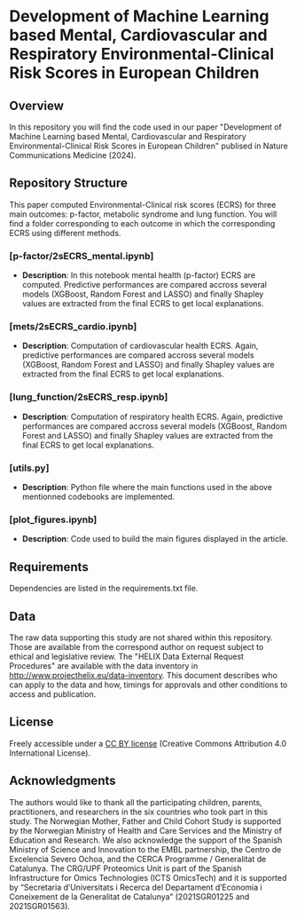 # Development of Machine Learning based Mental, Cardiovascular and Respiratory Environmental-Clinical Risk Scores in European Children

## Overview
In this repository you will find the code used in our paper "Development of Machine Learning based Mental, Cardiovascular and Respiratory Environmental-Clinical Risk Scores in European Children" publised in Nature Communications Medicine (2024).

## Repository Structure
This paper computed Environmental-Clinical risk scores (ECRS) for three main outcomes: p-factor, metabolic syndrome and lung function. You will find a folder corresponding to each outcome in which the corresponding ECRS using different methods.

### [p-factor/2sECRS_mental.ipynb]
- **Description**: In this notebook mental health (p-factor) ECRS are computed. Predictive performances are compared accross several models (XGBoost, Random Forest and LASSO) and finally Shapley values are extracted from the final ECRS to get local explanations.

### [mets/2sECRS_cardio.ipynb]
- **Description**: Computation of cardiovascular health ECRS. Again, predictive performances are compared accross several models (XGBoost, Random Forest and LASSO) and finally Shapley values are extracted from the final ECRS to get local explanations.

### [lung_function/2sECRS_resp.ipynb]
- **Description**: Computation of respiratory health ECRS. Again, predictive performances are compared accross several models (XGBoost, Random Forest and LASSO) and finally Shapley values are extracted from the final ECRS to get local explanations.

### [utils.py]
- **Description**: Python file where the main functions used in the above mentionned codebooks are implemented.

### [plot_figures.ipynb]
- **Description**: Code used to build the main figures displayed in the article.


## Requirements
Dependencies are listed in the requirements.txt file.


## Data
The raw data supporting this study are not shared within this repository. Those are available from the correspond author on request subject to ethical and legislative review. The "HELIX Data External Request Procedures" are available with the data inventory in http://www.projecthelix.eu/data-inventory. This document describes who can apply to the data and how, timings for approvals and other conditions to access and publication.


## License
Freely accessible under a [CC BY license](https://creativecommons.org/licenses/by/4.0/) (Creative Commons Attribution 4.0 International License).


## Acknowledgments
The authors would like to thank all the participating children, parents, practitioners, and researchers in the six countries who took part in this study. The Norwegian Mother, Father and Child Cohort Study is supported by the Norwegian Ministry of Health and Care Services and the Ministry of Education and Research. We also acknowledge the support of the Spanish Ministry of Science and Innovation to the EMBL partnership, the Centro de Excelencia Severo Ochoa, and the CERCA Programme / Generalitat de Catalunya. The CRG/UPF Proteomics Unit is part of the Spanish Infrastructure for Omics Technologies (ICTS OmicsTech) and it is supported by “Secretaria d’Universitats i Recerca del Departament d’Economia i Coneixement de la Generalitat de Catalunya” (2021SGR01225 and 2021SGR01563). 